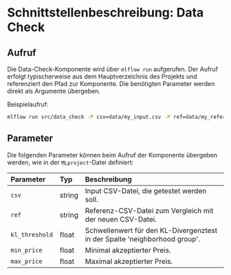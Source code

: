# Schnittstellenbeschreibung: Data Check

## Aufruf
Die Data-Check-Komponente wird über `mlflow run` aufgerufen. Der Aufruf erfolgt typischerweise aus dem Hauptverzeichnis des Projekts und referenziert den Pfad zur Komponente. Die benötigten Parameter werden direkt als Argumente übergeben.

Beispielaufruf:
```bash
mlflow run src/data_check -P csv=data/my_input.csv -P ref=data/my_reference.csv -P kl_threshold=0.1 -P min_price=10.0 -P max_price=1000.0
```

## Parameter
Die folgenden Parameter können beim Aufruf der Komponente übergeben werden, wie in der `MLproject`-Datei definiert:

| Parameter    | Typ    | Beschreibung                                                              |
| :----------- | :----- | :------------------------------------------------------------------------ |
| `csv`        | string | Input CSV-Datei, die getestet werden soll.                                |
| `ref`        | string | Referenz-CSV-Datei zum Vergleich mit der neuen CSV-Datei.                 |
| `kl_threshold` | float  | Schwellenwert für den KL-Divergenztest in der Spalte 'neighborhood group'. |
| `min_price`  | float  | Minimal akzeptierter Preis.                                               |
| `max_price`  | float  | Maximal akzeptierter Preis.                                               |